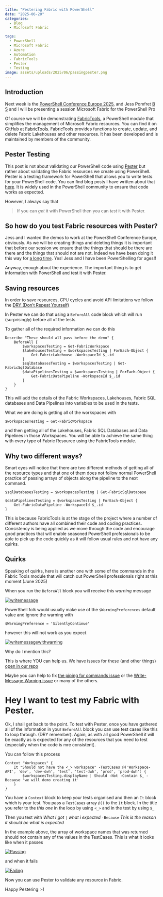 ```yaml
---
title: "Pestering Fabric with PowerShell"
date: "2025-06-20"
categories:
  - Blog
  - Microsoft Fabric

tags:
  - PowerShell
  - Microsoft Fabric
  - Azure
  - Automation
  - FabricTools
  - Pester
  - Testing
image: assets/uploads/2025/06/passingpester.png
---
```

## Introduction

Next week is the [PowerShell Conference Europe 2025](https://psconf.eu), and Jess Pomfret [B](https://jesspomfret.com) [S](https://bsky.app/profile/jpomfret.co.uk) and I will be presenting a session Microsoft Fabric for the PowerShell Pro

Of course we will be demonstrating [FabricTools](https://www.powershellgallery.com/packages/FabricTools?WT.mc_id=DP-MVP-5002693), a PowerShell module that simplifies the management of Microsoft Fabric resources. You can find it on GitHub at [FabricTools](https://github.com/dataplat/FabricTools?WT.mc_id=DP-MVP-5002693). FabricTools provides functions to create, update, and delete Fabric Lakehouses and other resources. It has been developed and is maintained by members of the community.

## Pester Testing

This post is not about validating our PowerShell code using [Pester](https://www.powershellgallery.com/packages/Pester?WT.mc_id=DP-MVP-5002693) but rather about validating the Fabric resources we create using PowerShell. Pester is a testing framework for PowerShell that allows you to write tests for your PowerShell code. You can find blog posts I have written about that [here](https://blog.robsewell.com/tags/pester/). It is widely used in the PowerShell community to ensure that code works as expected.

However, I always say that

> If you can *get* it with PowerShell then you can *test* it with Pester.

## So how do you test Fabric resources with Pester?

Jess and I wanted the demos to work at the PowerShell Conference Europe, obviously. As we will be creating things and deleting things it is important that before our session we ensure that the things that should be there are there and the things that should not are not. Indeed we have been doing it this way for [a long time](https://blog.robsewell.com/blog/pester-for-presentations-ensuring-it-goes-ok/). Yes! Jess and I have been PowerShelling for ages!!

Anyway, enough about the experience. The important thing is to get information with PowerShell and test it with Pester.

## Saving resources

In order to save resources, CPU cycles and avoid API limitations we follow the [DRY (Don't Repeat Yourself)](https://www.bing.com/ck/a?!&&p=dc75784840f9151e04d8364fc2f7a968cd10e1fcab58bfaa30dcd0db9c04bfebJmltdHM9MTc1MDI5MTIwMA&ptn=3&ver=2&hsh=4&fclid=3d0abf52-3d4b-6cda-1806-abf63cf06d16&psq=dry+coding&u=a1aHR0cHM6Ly9lbi53aWtpcGVkaWEub3JnL3dpa2kvRG9uJTI3dF9yZXBlYXRfeW91cnNlbGY&ntb=1)

In Pester we can do that using a `BeforeAll` code block which will run (surprisingly) before all of the tests.

To gather all of the required information we can do this

```
Describe "These should all pass before the demo" {
    BeforeAll {
        $workspacesTesting = Get-FabricWorkspace
        $lakehousesTesting = $workspacesTesting | ForEach-Object {
            Get-FabricLakehouse -WorkspaceId $_.id
        }
        $sqlDatabasesTesting = $workspacesTesting | Get-FabricSqlDatabase
        $dataPipelinesTesting = $workspacesTesting | ForEach-Object {
            Get-FabricDataPipeline -WorkspaceId $_.id
        }
    }
}
```

This will add the details of the Fabric Workspaces, Lakehouses, Fabric SQL databases and Data Pipelines into variables to be used in the tests.

What we are doing is getting all of the workspaces with

```
$workspacesTesting = Get-FabricWorkspace
```

and then getting all of the Lakehouses, Fabric SQL Databases and Data Pipelines in those Workspaces. You will be able to achieve the same thing with every type of Fabric Resource using the FabricTools module.

## Why two different ways?

Smart eyes will notice that there are two different methods of getting all of the resource types and that one of them does not follow normal PowerShell practice of passing arrays of objects along the pipeline to the next command.

```
$sqlDatabasesTesting = $workspacesTesting | Get-FabricSqlDatabase

$dataPipelinesTesting = $workspacesTesting | ForEach-Object {
    Get-FabricDataPipeline -WorkspaceId $_.id
}
```

This is because FabricTools is at the stage of the project where a number of different authors have all combined their code and coding practices. Consistency is being applied as we move through the code and encourage good practices that will enable seasoned PowerShell professionals to be able to pick up the code quickly as it will follow usual rules and not have any quirks.

## Quirks

Speaking of quirks, here is another one with some of the commands in the Fabric Tools module that will catch out PowerShell professionals right at this moment (June 2025)

When you run the `BeforeAll` block you will receive this *warning* message

[![writemessage](./../assets/uploads/2025/06/writemessage.png)](./../assets/uploads/2025/06/writemessage.png)

PowerShell folk would usually make use of the `$WarningPreferences` default value and ignore the warning with

```
$WarningPreference = 'SilentlyContinue'
```

however this will not work as you expect

[![writemessagewithwarning](./../assets/uploads/2025/06/writemessagewarning.png)](./../assets/uploads/2025/06/writemessagewarning.png)

Why do I mention this?

This is where YOU can help us. We have issues for these (and other things) [open in our repo](https://github.com/dataplat/FabricTools/issues)

Maybe you can help to fix [the piping for commands issue](https://github.com/dataplat/FabricTools/issues/75) or the [Write-Message Warning issue](https://github.com/dataplat/FabricTools/issues/136) or many of the others.

# Hey I want to test my Fabric with Pester.

Ok, I shall get back to the point. To test with Pester, once you have gathered all of the information in your `BeforeAll` block you can use test cases like this to loop through. (DRY remember). Again, as with all good PowerShell it will be exactly as is expected for any of the resources that you need to test (especially when the code is mre consistent).

You can follow this process

```
Context "Workspaces" {
    It "Should not have the <_> workspace" -TestCases @('Workspace-API', 'dev', 'dev-dwh', 'test', 'test-dwh', 'prod', 'prod-dwh') {
        $workspacesTesting.displayName | Should -Not -Contain $_ -Because 'we will demo creating it'
    }
}
```
You have a `Context` block to keep your tests organised and then an `It` block which is your test. You pass a `TestCases` array `@()` to the `It` block. In the title you refer to the *this one* in the loop by using `<_>` and in the test by using `$_`

Then you test with *What I got* `|` *what i expected* `-Because` *This is the reason it should be what is expected*

In the example above, the array of workspace names that was returned should not contain any of the values in the TestCases. This is what it looks like when it passes

[![Passing](./../assets/uploads/2025/06/passingpester.png)](./../assets/uploads/2025/06/passingpester.png)

and when it fails

[![Failing](./../assets/uploads/2025/06/pesterfails.png)](./../assets/uploads/2025/06/pesterfails.png)

Now you can use Pester to validate any resource in Fabric.

Happy Pestering :-)